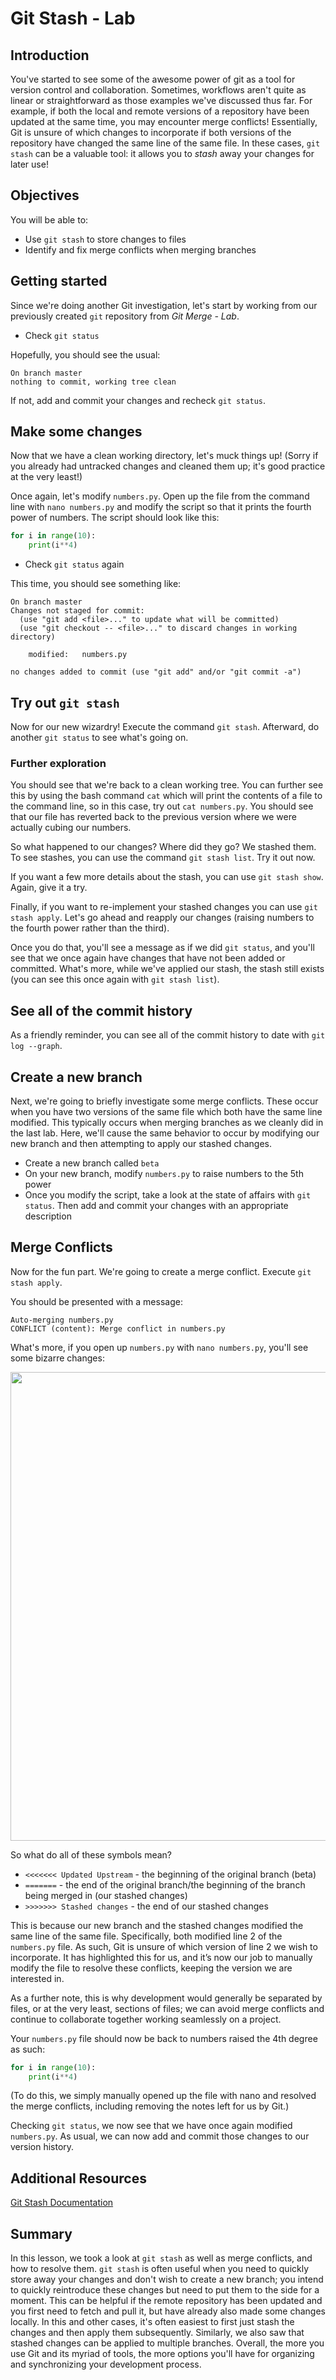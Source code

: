 # Git Stash - Lab

## Introduction

You've started to see some of the awesome power of git as a tool for version control and collaboration. Sometimes, workflows aren't quite as linear or straightforward as those examples we've discussed thus far. For example, if both the local and remote versions of a repository have been updated at the same time, you may encounter merge conflicts! Essentially, Git is unsure of which changes to incorporate if both versions of the repository have changed the same line of the same file. In these cases, `git stash` can be a valuable tool: it allows you to *stash* away your changes for later use!
                                       

## Objectives

You will be able to:

- Use `git stash` to store changes to files  
- Identify and fix merge conflicts when merging branches 

## Getting started


Since we're doing another Git investigation, let's start by working from our previously created `git` repository from _Git Merge - Lab_. 


- Check `git status` 

Hopefully, you should see the usual:  

```
On branch master
nothing to commit, working tree clean
```

If not, add and commit your changes and recheck `git status`. 


## Make some changes

Now that we have a clean working directory, let's muck things up! (Sorry if you already had untracked changes and cleaned them up; it's good practice at the very least!)

Once again, let's modify `numbers.py`. Open up the file from the command line with `nano numbers.py` and modify the script so that it prints the fourth power of numbers. The script should look like this:

```python
for i in range(10):
    print(i**4)    
```

- Check `git status` again 


This time, you should see something like:

```
On branch master
Changes not staged for commit:
  (use "git add <file>..." to update what will be committed)
  (use "git checkout -- <file>..." to discard changes in working directory)

	modified:   numbers.py

no changes added to commit (use "git add" and/or "git commit -a")
```


## Try out `git stash` 


Now for our new wizardry! Execute the command `git stash`. Afterward, do another `git status` to see what's going on.


### Further exploration 

You should see that we're back to a clean working tree. You can further see this by using the bash command `cat` which will print the contents of a file to the command line, so in this case, try out `cat numbers.py`. You should see that our file has reverted back to the previous version where we were actually cubing our numbers.

So what happened to our changes? Where did they go? We stashed them. To see stashes, you can use the command `git stash list`. Try it out now. 

If you want a few more details about the stash, you can use `git stash show`. Again, give it a try.

Finally, if you want to re-implement your stashed changes you can use `git stash apply`. Let's go ahead and reapply our changes (raising numbers to the fourth power rather than the third). 

Once you do that, you'll see a message as if we did `git status`, and you'll see that we once again have changes that have not been added or committed. What's more, while we've applied our stash, the stash still exists (you can see this once again with `git stash list`).

## See all of the commit history

As a friendly reminder, you can see all of the commit history to date with `git log --graph`.

## Create a new branch

Next, we're going to briefly investigate some merge conflicts. These occur when you have two versions of the same file which both have the same line modified. This typically occurs when merging branches as we cleanly did in the last lab. Here, we'll cause the same behavior to occur by modifying our new branch and then attempting to apply our stashed changes.

- Create a new branch called `beta` 
- On your new branch, modify `numbers.py` to raise numbers to the 5th power 
- Once you modify the script, take a look at the state of affairs with `git status`. Then add and commit your changes with an appropriate description 


## Merge Conflicts

Now for the fun part. We're going to create a merge conflict. Execute `git stash apply`.

You should be presented with a message:

```
Auto-merging numbers.py
CONFLICT (content): Merge conflict in numbers.py
```

What's more, if you open up `numbers.py` with `nano numbers.py`, you'll see some bizarre changes:

<img src="https://curriculum-content.s3.amazonaws.com/data-science/images/stash_merge_conflict.png" width=750>

So what do all of these symbols mean?

* `<<<<<<< Updated Upstream` - the beginning of the original branch (beta)
* `=======` - the end of the original branch/the beginning of the branch being merged in (our stashed changes)
* `>>>>>>> Stashed changes` - the end of our stashed changes

This is because our new branch and the stashed changes modified the same line of the same file. Specifically, both modified line 2 of the `numbers.py` file. As such, Git is unsure of which version of line 2 we wish to incorporate. It has highlighted this for us, and it’s now our job to manually modify the file to resolve these conflicts, keeping the version we are interested in.

As a further note, this is why development would generally be separated by files, or at the very least, sections of files; we can avoid merge conflicts and continue to collaborate together working seamlessly on a project. 

Your `numbers.py` file should now be back to numbers raised the 4th degree as such:

```python
for i in range(10):
    print(i**4)
```

(To do this, we simply manually opened up the file with nano and resolved the merge conflicts, including removing the notes left for us by Git.)

Checking `git status`, we now see that we have once again modified `numbers.py`. As usual, we can now add and commit those changes to our version history. 

## Additional Resources

[Git Stash Documentation](https://www.git-scm.com/docs/git-stash)

## Summary

In this lesson, we took a look at `git stash` as well as merge conflicts, and how to resolve them. `git stash` is often useful when you need to quickly store away your changes and don't wish to create a new branch; you intend to quickly reintroduce these changes but need to put them to the side for a moment. This can be helpful if the remote repository has been updated and you first need to fetch and pull it, but have already also made some changes locally. In this and other cases, it's often easiest to first just stash the changes and then apply them subsequently. Similarly, we also saw that stashed changes can be applied to multiple branches. Overall, the more you use Git and its myriad of tools, the more options you'll have for organizing and synchronizing your development process.
